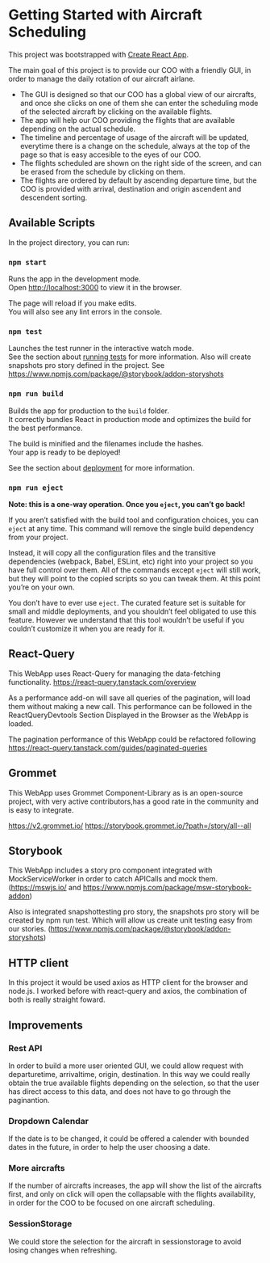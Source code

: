 # Getting Started with Aircraft Scheduling

This project was bootstrapped with
[Create React App](https://github.com/facebook/create-react-app).

The main goal of this project is to provide our COO with a friendly GUI, in
order to manage the daily rotation of our aircraft airlane.

- The GUI is designed so that our COO has a global view of our aircrafts, and once she clicks on one of them she can enter the scheduling mode of the selected aircraft by clicking on the available flights.
- The app will help our COO providing the flights that are available depending on the actual schedule.
- The timeline and percentage of usage of the aircraft will be updated, everytime there is a change on the schedule, always at the top of the page so that is easy accesible to the eyes of our COO.
- The flights scheduled are shown on the right side of the screen, and can be erased from the schedule by clicking on them.
- The flights are ordered by default by ascending departure time, but the COO is provided with arrival, destination and origin ascendent and descendent sorting.

## Available Scripts

In the project directory, you can run:

### `npm start`

Runs the app in the development mode.\
Open [http://localhost:3000](http://localhost:3000) to view it in the browser.

The page will reload if you make edits.\
You will also see any lint errors in the console.

### `npm test`

Launches the test runner in the interactive watch mode.\
See the section about [running tests](https://facebook.github.io/create-react-app/docs/running-tests)
for more information. Also will create snapshots pro story defined in the project.
See https://www.npmjs.com/package/@storybook/addon-storyshots

### `npm run build`

Builds the app for production to the `build` folder.\
It correctly bundles React in production mode and optimizes the build for the best
performance.

The build is minified and the filenames include the hashes.\
Your app is ready to be deployed!

See the section about
[deployment](https://facebook.github.io/create-react-app/docs/deployment) for
more information.

### `npm run eject`

**Note: this is a one-way operation. Once you `eject`, you can’t go back!**

If you aren’t satisfied with the build tool and configuration choices, you can
`eject` at any time. This command will remove the single build dependency from
your project.

Instead, it will copy all the configuration files and the transitive
dependencies (webpack, Babel, ESLint, etc) right into your project so you have
full control over them. All of the commands except `eject` will still work, but
they will point to the copied scripts so you can tweak them. At this point
you’re on your own.

You don’t have to ever use `eject`. The curated feature set is suitable for
small and middle deployments, and you shouldn’t feel obligated to use this
feature. However we understand that this tool wouldn’t be useful if you couldn’t
customize it when you are ready for it.

## React-Query

This WebApp uses React-Query for managing the data-fetching functionality.
https://react-query.tanstack.com/overview

As a performance add-on will save all queries of the pagination,
will load them without making a new call. This performance can be followed in
the ReactQueryDevtools Section Displayed in the Browser as the WebApp is loaded.

The pagination performance of this WebApp could be refactored following
https://react-query.tanstack.com/guides/paginated-queries

## Grommet

This WebApp uses Grommet Component-Library as is an open-source project, with
very active contributors,has a good rate in the community and is easy to
integrate.

https://v2.grommet.io/ https://storybook.grommet.io/?path=/story/all--all

## Storybook

This WebApp includes a story pro component integrated with MockServiceWorker in
order to catch APICalls and mock them. (https://mswjs.io/ and
https://www.npmjs.com/package/msw-storybook-addon)

Also is integrated snapshottesting pro story, the snapshots pro story will be
created by npm run test. Which will allow us create unit testing easy from our stories.
(https://www.npmjs.com/package/@storybook/addon-storyshots)

## HTTP client

In this project it would be used axios as HTTP client for the browser and node.js.
I worked before with react-query and axios, the combination of both is really straight foward.

## Improvements

### Rest API

In order to build a more user oriented GUI, we could allow request with departuretime, arrivaltime, origin, destination. In this way we could really obtain the true available flights depending on the selection, so that the user has direct access to this data, and does not have to go through the paginantion.

### Dropdown Calendar

If the date is to be changed, it could be offered a calender with bounded dates in the future, in order to help the user choosing a date.

### More aircrafts

If the number of aircrafts increases, the app will show the list of the aircrafts first, and only on click will open the collapsable with the flights availability, in order for the COO to be focused on one aircraft scheduling.

### SessionStorage

We could store the selection for the aircraft in sessionstorage to avoid losing changes when refreshing.
